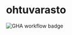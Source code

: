 # ohtuvarasto
![GHA workflow badge](https://github.com/github/docs/actions/workflows/main.yml/badge.svg)
